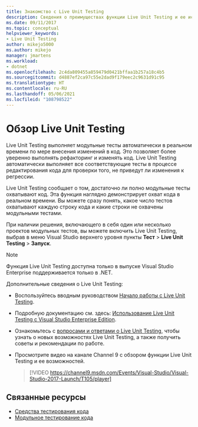 ```yaml
---
title: Знакомство с Live Unit Testing
description: Сведения о преимуществах функции Live Unit Testing и ее использовании при модульном тестировании проектов.
ms.date: 09/11/2017
ms.topic: conceptual
helpviewer_keywords:
- Live Unit Testing
author: mikejo5000
ms.author: mikejo
manager: jmartens
ms.workload:
- dotnet
ms.openlocfilehash: 2c4da809455a859479d0421bffaa1b257a18c4b5
ms.sourcegitcommit: d4887ef2ca97c55e2dad9f179eec2c9631d91c95
ms.translationtype: HT
ms.contentlocale: ru-RU
ms.lasthandoff: 05/06/2021
ms.locfileid: "108798522"
---
```

# <a name="live-unit-testing-overview"></a>Обзор Live Unit Testing

Live Unit Testing выполняет модульные тесты автоматически в реальном времени по мере внесения изменений в код. Это позволяет более уверенно выполнять рефакторинг и изменять код. Live Unit Testing автоматически выполняет все соответствующие тесты в процессе редактирования кода для проверки того, не приведут ли изменения к регрессии.

Live Unit Testing сообщает о том, достаточно ли полно модульные тесты охватывают код. Эта функция наглядно демонстрирует охват кода в реальном времени. Вы можете сразу понять, какое число тестов охватывают каждую строку кода и какие строки не охвачены модульными тестами.

При наличии решения, включающего в себя один или несколько проектов модульных тестов, вы можете включить Live Unit Testing, выбрав в меню Visual Studio верхнего уровня пункты **Тест** > **Live Unit Testing** > **Запуск**.

> [!NOTE]
> Функция Live Unit Testing доступна только в выпуске Visual Studio Enterprise поддерживается только в .NET.

Дополнительные сведения о Live Unit Testing:

- Воспользуйтесь вводным руководством [Начало работы с Live Unit Testing](live-unit-testing-start.md).

- Подробную документацию см. здесь: [Использование Live Unit Testing с Visual Studio Enterprise Edition](live-unit-testing.md).

- Ознакомьтесь с [вопросами и ответами о Live Unit Testing](live-unit-testing-faq.yml), чтобы узнать о новых возможностях Live Unit Testing, а также получить советы и рекомендации по работе.

- Просмотрите видео на канале Channel 9 с обзором функции Live Unit Testing и ее возможностей.</p>

   > [!VIDEO https://channel9.msdn.com/Events/Visual-Studio/Visual-Studio-2017-Launch/T105/player]

## <a name="related-resources"></a>Связанные ресурсы

- [Средства тестирования кода](https://visualstudio.microsoft.com/vs/testing-tools/)
- [Модульное тестирование кода](unit-test-your-code.md)
